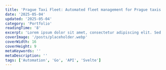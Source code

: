 ```yaml
---
title: 'Prague Taxi Fleet: Automated fleet management for Prague taxis'
date: '2025-05-04'
updated: '2025-05-04'
category: 'Portfolio'
readingTime: '8'
excerpt: 'Lorem ipsum dolor sit amet, consectetur adipiscing elit. Sed do eiusmod tempor incididunt ut labore et dolore magna aliqua.'
coverImage: '/posts/placeholder.webp'
coverWidth: 16
coverHeight: 9
metaKeywords: ''
metaDescription: ''
tags: ['Automation', 'Go', 'API', 'Svelte']
---
```

